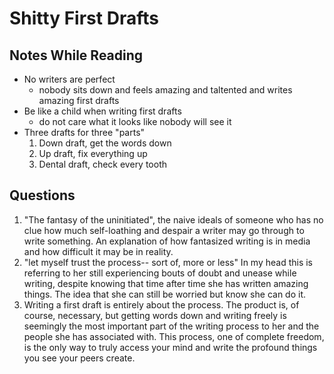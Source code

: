 # Shitty First Drafts
## Notes While Reading
- No writers are perfect
    - nobody sits down and feels amazing and taltented and writes amazing first drafts
- Be like a child when writing first drafts
    - do not care what it looks like nobody will see it
- Three drafts for three "parts"
    1. Down draft, get the words down
    2. Up draft, fix everything up
    3. Dental draft, check every tooth
## Questions
1. "The fantasy of the uninitiated", the naive ideals of someone who has no clue how much self-loathing and despair a writer may go through to write something. An explanation of how fantasized writing is in media and how difficult it may be in reality.
2. "let myself trust the process-- sort of, more or less" In my head this is referring to her still experiencing bouts of doubt and unease while writing, despite knowing that time after time she has written amazing things. The idea that she can still be worried but know she can do it.
3. Writing a first draft is entirely about the process. The product is, of course, necessary, but getting words down and writing freely is seemingly the most important part of the writing process to her and the people she has associated with. This process, one of complete freedom, is the only way to truly access your mind and write the profound things you see your peers create. 